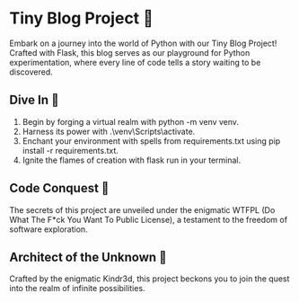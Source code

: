 # Tiny Blog Project 🌟

Embark on a journey into the world of Python with our Tiny Blog Project! Crafted with Flask, this blog serves as our playground for Python experimentation, where every line of code tells a story waiting to be discovered.

## Dive In 🚀

1. Begin by forging a virtual realm with python -m venv venv.
2. Harness its power with .\venv\Scripts\activate.
3. Enchant your environment with spells from requirements.txt using pip install -r requirements.txt.
4. Ignite the flames of creation with flask run in your terminal.

## Code Conquest 🔮

The secrets of this project are unveiled under the enigmatic WTFPL (Do What The F*ck You Want To Public License), a testament to the freedom of software exploration.

## Architect of the Unknown 🎨

Crafted by the enigmatic Kindr3d, this project beckons you to join the quest into the realm of infinite possibilities.
